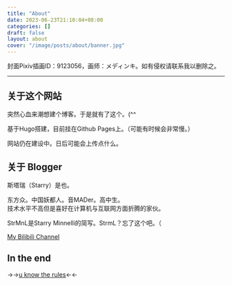 ```yaml
---
title: "About"
date: 2023-06-23T21:10:04+08:00
categories: []
draft: false
layout: about
cover: "/image/posts/about/banner.jpg"
---
```


封面Pixiv插画ID：9123056，画师：メディンキ。如有侵权请联系我以删除之。

***


## 关于这个网站

突然心血来潮想建个博客。于是就有了这个。(^^

基于Hugo搭建，目前挂在Github Pages上。（可能有时候会非常慢。）

网站仍在建设中。日后可能会上传点什么。
<br>

## 关于 Blogger

斯塔瑞（Starry）是也。

东方众。中国妖都人。音MADer。高中生。  
技术水平不高但是喜好在计算机与互联网方面折腾的家伙。

StrMnL是Starry Minnelli的简写。StrmL？忘了这个吧。（

[My Bilibili Channel](https://b23.tv/5250T8l)
<br>
<!--
## 关于"StrmL"和"StrMnL"？
两者的共同部分“Str”，很明显就是“Starry”了。无需解释。（）
前者是先有的。“mL”当然不是随便乱敲的，不过就当它没有实义好了。这个最早是用在了什么地方？忘了。总之主要用在了一些需要简短的“代号”的地方，比如东方Project的机签（笑）。顺便一提，L大写是因为除了首字母以外，这个字母大写看起来最不奇怪。（这一点就已经够奇怪了吧
后者的出现是因为改github用户名时发现“StrmL”被注册过了。怎么办呢？遂将“mL”定义为“Minnelli”。但是“StrMinnelli”又有点长了，于是又变形为“MnL”。“StrmL”便改成了“StrMnL”。
可能以后更多会使用第二个吧。
<br>
-->

## In the end

→→[u know the rules](https://vdse.bdstatic.com//192d9a98d782d9c74c96f09db9378d93.mp4)←←
